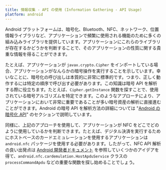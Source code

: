 ```yaml
---
title: 情報収集 - API の使用 (Information Gathering - API Usage)
platform: android
---
```


Android プラットフォームは、暗号化、Bluetooth、NFC、ネットワーク、位置情報ライブラリなど、アプリケーションで頻繁に使用される機能のために多くの組み込みライブラリを提供しています。アプリケーションにこれらのライブラリが存在するかどうかを判断することで、そのアプリケーションの性質に関する貴重な情報を得ることができます。

たとえば、アプリケーションが `javax.crypto.Cipher` をインポートしている場合、アプリケーションがなんらかの暗号操作を実行することを示しています。幸いなことに、暗号化の呼び出しは本質的に非常に標準的です。つまり、正しく動作するには特定の順序で呼び出す必要があります。この知識は暗号 API を解析する際に役立ちます。たとえば、`Cipher.getInstance` 関数を探すことで、使用されている暗号アルゴリズムを特定できます。このようなアプローチにより、アプリケーションにおいて非常に重要であることが多い暗号資産の解析に直接進むことができます。Android の暗号 API を解析方法の詳細については "[Android の暗号化 API](../../Document/0x05e-Testing-Cryptography.md "Android の暗号化 API")" のセクションで説明しています。

同様に、上記のアプローチを使用して、アプリケーションが NFC をどこでどのように使用しているかを判断できます。たとえば、デジタル決済を実行するためにホストベースのカードエミュレーションを使用するアプリケーションは `android.nfc` パッケージを使用する必要があります。したがって、NFC API 解析の良い出発点は [Android 開発者ドキュメント](https://developer.android.com/guide/topics/connectivity/nfc/hce "Host-based card emulation overview") を参照していくつかのアイデアを得て、`android.nfc.cardemulation.HostApduService` クラスの `processCommandApdu` などの重要な関数を探し始めることでしょう。
